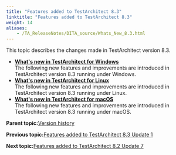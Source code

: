 ```yaml
--- 
title: "Features added to TestArchitect 8.3"
linktitle: "Features added to TestArchitect 8.3"
weight: 14
aliases: 
    - /TA_ReleaseNotes/DITA_source/Whats_New_8.3.html
---
```


This topic describes the changes made in TestArchitect version 8.3.

-   **[What's new in TestArchitect for Windows](/TA_ReleaseNotes/DITA_source/Whats_New_Windows_8.3.html)**  
The following new features and improvements are introduced in TestArchitect version 8.3 running under Windows.
-   **[What's new in TestArchitect for Linux](/TA_ReleaseNotes/DITA_source/Whats_New_Linux_8.3.html)**  
The following new features and improvements are introduced in TestArchitect version 8.3 running under Linux.
-   **[What's new in TestArchitect for macOS](/TA_ReleaseNotes/DITA_source/Whats_New_Mac_8.3.html)**  
The following new features and improvements are introduced in TestArchitect version 8.3 running under macOS.

**Parent topic:**[Version history](/TA_ReleaseNotes/DITA_source/Version_History.html)

**Previous topic:**[Features added to TestArchitect 8.3 Update 1](/TA_ReleaseNotes/DITA_source/Whats_New_8.3_update_1.html)

**Next topic:**[Features added to TestArchitect 8.2 Update 7](/TA_ReleaseNotes/DITA_source/Whats_New_8.2_update_7.html)

